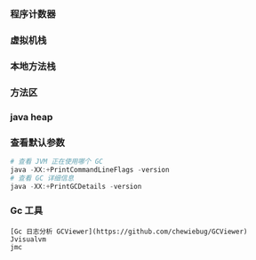 ### 程序计数器
### 虚拟机栈
### 本地方法栈
### 方法区
### java heap

### 查看默认参数

```powershell
# 查看 JVM 正在使用哪个 GC
java -XX:+PrintCommandLineFlags -version
# 查看 GC 详细信息
java -XX:+PrintGCDetails -version
```
### Gc 工具
```text
[Gc 日志分析 GCViewer](https://github.com/chewiebug/GCViewer)
Jvisualvm
jmc
```
